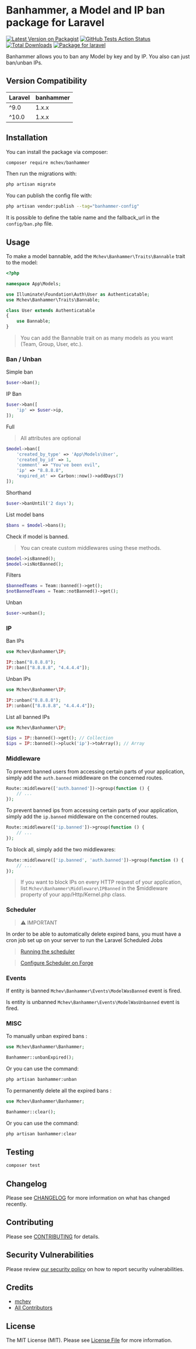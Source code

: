 # Banhammer, a Model and IP ban package for Laravel

[![Latest Version on Packagist](https://img.shields.io/packagist/v/mchev/banhammer.svg?style=flat-square)](https://packagist.org/packages/mchev/banhammer)
[![GitHub Tests Action Status](https://img.shields.io/github/actions/workflow/status/mchev/banhammer/run-tests.yml?branch=main&label=tests&style=flat-square)](https://github.com/mchev/banhammer/actions?query=workflow%3Arun-tests+branch%3Amain)
[![Total Downloads](https://img.shields.io/packagist/dt/mchev/banhammer.svg?style=flat-square)](https://packagist.org/packages/mchev/banhammer)
[![Package for laravel](https://img.shields.io/badge/Package%20for%20Laravel-grey.svg?style=flat-square&logo=laravel&logoColor=white)](https://packagist.org/packages/mchev/banhammer)

Banhammer allows you to ban any Model by key and by IP. You also can just ban/unban IPs.

## Version Compatibility

 Laravel        | banhammer
:---------------------|:----------
 ^9.0                 | 1.x.x
 ^10.0                | 1.x.x

## Installation

You can install the package via composer:

```bash
composer require mchev/banhammer
```

Then run the migrations with:

```bash
php artisan migrate
```

You can publish the config file with:

```bash
php artisan vendor:publish --tag="banhammer-config"
```

It is possible to define the table name and the fallback_url in the `config/ban.php` file.

## Usage

To make a model bannable, add the `Mchev\Banhammer\Traits\Bannable` trait to the model:
```php
<?php

namespace App\Models;

use Illuminate\Foundation\Auth\User as Authenticatable;
use Mchev\Banhammer\Traits\Bannable;

class User extends Authenticatable
{
    use Bannable;
}
```
> You can add the Bannable trait on as many models as you want (Team, Group, User, etc.).

### Ban / Unban

Simple ban
```php
$user->ban();
```

IP Ban
```php
$user->ban([
	'ip' => $user->ip,
]);
```

Full 
> All attributes are optional
```php
$model->ban([
	'created_by_type' => 'App\Models\User',
	'created_by_id' => 1,
	'comment' => "You've been evil",
	'ip' => "8.8.8.8",
	'expired_at' => Carbon::now()->addDays(7)
]);
```

Shorthand
```php
$user->banUntil('2 days');
```

List model bans
```php
$bans = $model->bans();
```

Check if model is banned. 
> You can create custom middlewares using these methods.
```php
$model->isBanned();
$model->isNotBanned();
```

Filters
```php
$bannedTeams = Team::banned()->get(); 
$notBannedTeams = Team::notBanned()->get();
```

Unban
```php
$user->unban();
```

### IP

Ban IPs
```php
use Mchev\Banhammer\IP;

IP::ban("8.8.8.8");
IP::ban(["8.8.8.8", "4.4.4.4"]);
```

Unban IPs
```php
use Mchev\Banhammer\IP;

IP::unban("8.8.8.8");
IP::unban(["8.8.8.8", "4.4.4.4"]);
```

List all banned IPs
```php
use Mchev\Banhammer\IP;

$ips = IP::banned()->get(); // Collection
$ips = IP::banned()->pluck('ip')->toArray(); // Array
```

### Middleware
To prevent banned users from accessing certain parts of your application, simply add the `auth.banned` middleware on the concerned routes.
```php
Route::middleware(['auth.banned'])->group(function () {
    // ...
});
```

To prevent banned ips from accessing certain parts of your application, simply add the `ip.banned` middleware on the concerned routes.
```php
Route::middleware(['ip.banned'])->group(function () {
    // ...
});
```

To block all, simply add the two middlewares:
```php
Route::middleware(['ip.banned', 'auth.banned'])->group(function () {
    // ...
});
```

> If you want to block IPs on every HTTP request of your application, list `Mchev\Banhammer\Middleware\IPBanned` in the $middleware property of your app/Http/Kernel.php class.

### Scheduler

> ⚠ IMPORTANT

In order to be able to automatically delete expired bans, you must have a cron job set up on your server to run the Laravel Scheduled Jobs

> [Running the scheduler](https://laravel.com/docs/9.x/scheduling#running-the-scheduler)

> [Configure Scheduler on Forge](https://forge.laravel.com/docs/1.0/resources/scheduler.html#laravel-scheduled-jobs)

### Events

If entity is banned `Mchev\Banhammer\Events\ModelWasBanned` event is fired.

Is entity is unbanned `Mchev\Banhammer\Events\ModelWasUnbanned` event is fired.

### MISC

To manually unban expired bans :
```php
use Mchev\Banhammer\Banhammer;

Banhammer::unbanExpired();
```

Or you can use the command:
```bash
php artisan banhammer:unban
```

To permanently delete all the expired bans :
```php
use Mchev\Banhammer\Banhammer;

Banhammer::clear();
```

Or you can use the command:
```bash
php artisan banhammer:clear
```

## Testing

```bash
composer test
```

## Changelog

Please see [CHANGELOG](CHANGELOG.md) for more information on what has changed recently.

## Contributing

Please see [CONTRIBUTING](CONTRIBUTING.md) for details.

## Security Vulnerabilities

Please review [our security policy](../../security/policy) on how to report security vulnerabilities.

## Credits

- [mchev](https://github.com/mchev)
- [All Contributors](../../contributors)

## License

The MIT License (MIT). Please see [License File](LICENSE.md) for more information.
